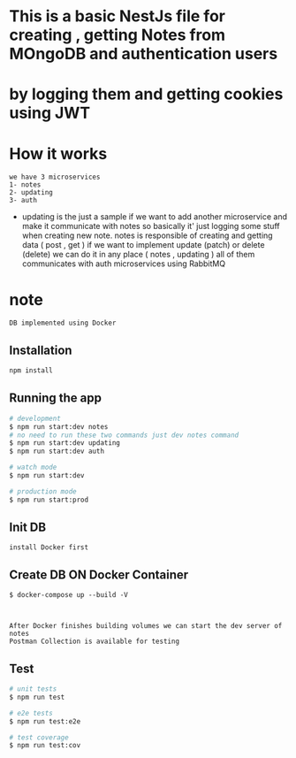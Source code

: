 # This is a basic NestJs file for creating , getting Notes from MOngoDB and authentication users 
# by logging them and getting cookies using JWT

# How it works

    we have 3 microservices 
    1- notes
    2- updating
    3- auth

   -    updating is the just a sample if we want to add another microservice and make it communicate with notes
        so basically it' just logging some stuff when creating new note.
        notes is responsible of creating and getting data ( post , get )
        if we want to implement update (patch) or delete (delete) we can do it in any place ( notes , updating )
        all of them communicates  with auth microservices using RabbitMQ 

# note 
    DB implemented using Docker

## Installation

```bash
npm install
```

## Running the app

```bash
# development
$ npm run start:dev notes
# no need to run these two commands just dev notes command
$ npm run start:dev updating
$ npm run start:dev auth

# watch mode
$ npm run start:dev

# production mode
$ npm run start:prod
```


## Init DB
    install Docker first

## Create DB ON Docker Container
    $ docker-compose up --build -V



    After Docker finishes building volumes we can start the dev server of notes
    Postman Collection is available for testing
## Test

```bash
# unit tests
$ npm run test

# e2e tests
$ npm run test:e2e

# test coverage
$ npm run test:cov
```
